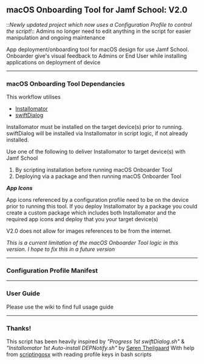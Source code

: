 
## macOS Onboarding Tool for Jamf School: V2.0                  

::*Newly updated project which now uses a Configuration Profile to control the script!*::
Admins no longer need to edit anything in the script for easier manipulation and ongoing maintenance 

App deployment/onboarding tool for macOS design for use Jamf School. Onboarder give's visual feedback to Admins or End User while installing applications on deployment of device

---

### macOS Onboarding Tool Dependancies

This workflow utilises
- [Installomator](https://github.com/Installomator/Installomator)
- [swiftDialog](https://github.com/bartreardon/swiftDialog)

Installomator must be installed on the target device(s) prior to running.
swiftDialog will be installed via Installomator in script logic, if not already installed.

Use one of the following to deliver Installomator to target device(s) with Jamf School
1) By scripting installation before running macOS Onboarder Tool                
2) Deploying via a package and then running macOS Onboarder Tool


_**App Icons**_

App icons referenced by a configuration profile need to be on the device prior to running this tool. If you deploy Installomator by a package you could create a custom package which includes both Installomator and the required app icons and deploy that you your target device(s)

V2.0 does not allow for images references to be from the internet. 

*This is a current limitation of the macOS Onboarder Tool logic in this version. I hope to fix this in a future version*

---

### Configuration Profile Manifest

---

### User Guide

Please use the wiki to find full usage guide

---

### Thanks!

This script has been heavily inspired by *"Progress 1st swiftDialog.sh"* & *"Installomator 1st Auto-install DEPNotify.sh"* by
[Søren Theilgaard](https://github.com/Theile)
With help from [scriptingosx](https://scriptingosx.com/) with reading profile keys in bash scripts
